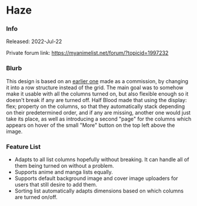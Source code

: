 # Haze

### Info

Released: 2022-Jul-22

Private forum link: https://myanimelist.net/forum/?topicid=1997232

### Blurb

This design is based on an [earlier one](https://halfblood.rf.gd/lshiirol/watching.html) made as a commission, by changing it into a row structure instead of the grid. The main goal was to somehow make it usable with all the columns turned on, but also flexible enough so it doesn't break if any are turned off. Half Blood made that using the display: flex; property on the columns, so that they automatically stack depending on their predetermined order, and if any are missing, another one would just take its place, as well as introducing a second "page" for the columns which appears on hover of the small "More" button on the top left above the image.

### Feature List
- Adapts to all list columns hopefully without breaking. It can handle all of them being turned on without a problem.
- Supports anime and manga lists equally.
- Supports default background image and cover image uploaders for users that still desire to add them.
- Sorting list automatically adapts dimensions based on which columns are turned on/off.
